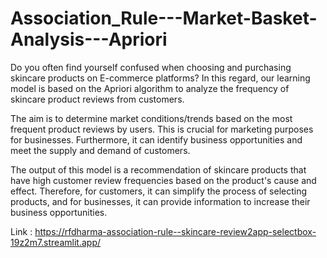 # Association_Rule---Market-Basket-Analysis---Apriori

Do you often find yourself confused when choosing and purchasing skincare products on E-commerce platforms? In this regard, our learning model is based on the Apriori algorithm to analyze the frequency of skincare product reviews from customers.

The aim is to determine market conditions/trends based on the most frequent product reviews by users. This is crucial for marketing purposes for businesses. Furthermore, it can identify business opportunities and meet the supply and demand of customers.

The output of this model is a recommendation of skincare products that have high customer review frequencies based on the product's cause and effect. Therefore, for customers, it can simplify the process of selecting products, and for businesses, it can provide information to increase their business opportunities.

Link : https://rfdharma-association-rule--skincare-review2app-selectbox-19z2m7.streamlit.app/
